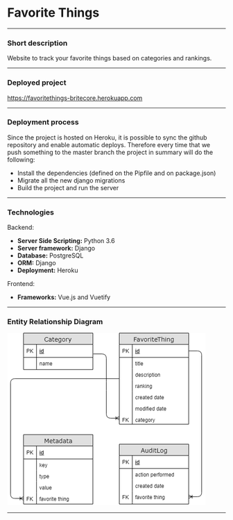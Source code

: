 # Favorite Things

---
### Short description

Website to track your favorite things based on categories and rankings.

---

### Deployed project

https://favoritethings-britecore.herokuapp.com

---
### Deployment process

Since the project is hosted on Heroku, it is possible to sync the github repository and enable automatic deploys. Therefore every time that we push something to the master branch the project in summary will do the following:

- Install the dependencies (defined on the Pipfile and on package.json)
- Migrate all the new django migrations
- Build the project and run the server

---
### Technologies

Backend:
- **Server Side Scripting:** Python 3.6
- **Server framework:** Django
- **Database:** PostgreSQL
- **ORM:** Django
- **Deployment:** Heroku

Frontend:
- **Frameworks:** Vue.js and Vuetify

---
### Entity Relationship Diagram

![](diagram.png)

---